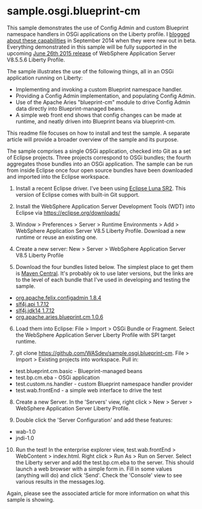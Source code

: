 # sample.osgi.blueprint-cm

This sample demonstrates the use of Config Admin and custom Blueprint namespace handlers in OSGi applications on the Liberty profile. I [blogged about these capabilities](https://developer.ibm.com/wasdev/blog/2014/09/17/new-osgi-applications-custom-blueprint-namespace-handlers-bring-configadmin/) in September 2014 when they were new out in beta. Everything demonstrated in this sample will be fully supported in the upcoming [June 26th 2015 release](http://www-01.ibm.com/common/ssi/cgi-bin/ssialias?subtype=ca&infotype=an&appname=iSource&supplier=897&letternum=ENUS215-269) of WebSphere Application Server V8.5.5.6 Liberty Profile.   

The sample illustrates the use of the following things, all in an OSGi application running on Liberty: 
- Implementing and invoking a custom Blueprint namespace handler. 
- Providing a Config Admin implementation, and populating Config Admin. 
- Use of the Apache Aries "blueprint-cm" module to drive Config Admin data directly into Blueprint-managed beans.
- A simple web front end shows that config changes can be made at runtime, and neatly driven into Blueprint beans via blueprint-cm. 

This readme file focuses on how to install and test the sample. A separate article will provide a broader overview of the sample and its purpose. 

The sample comprises a single OSGi application, checked into Git as a set of Eclipse projects. Three projects correspond to OSGi bundles; the fourth aggregates those bundles into an OSGi application. The sample can be run from inside Eclipse once four open source bundles have been downloaded and imported into the Eclipse workspace. 

1. Install a recent Eclipse driver. I've been using [Eclipse Luna SR2](https://eclipse.org/downloads/). This version of Eclipse comes with built-in Git support. 

2. Install the WebSphere Application Server Development Tools (WDT) into Eclipse via https://eclipse.org/downloads/

3. Window > Preferences > Server > Runtime Environments > Add > WebSphere Application Server V8.5 Liberty Profile. Download a new runtime or reuse an existing one.

4. Create a new server: New > Server > WebSphere Application Server V8.5 Liberty Profile

5. Download the four bundles listed below. The simplest place to get them is [Maven Central](http://search.maven.org/). It's probably ok to use later versions, but the links are to the level of each bundle that I've used in developing and testing the sample.  
  - [org.apache.felix.configadmin 1.8.4](http://search.maven.org/remotecontent?filepath=org/apache/felix/org.apache.felix.configadmin/1.8.4/org.apache.felix.configadmin-1.8.4.jar)
  - [slf4j.api 1.7.12](http://search.maven.org/remotecontent?filepath=org/slf4j/slf4j-api/1.7.12/slf4j-api-1.7.12.jar)
  - [slf4j.jdk14 1.7.12](http://search.maven.org/remotecontent?filepath=org/slf4j/slf4j-jdk14/1.7.12/slf4j-jdk14-1.7.12.jar)
  - [org.apache.aries.blueprint.cm 1.0.6](http://search.maven.org/remotecontent?filepath=org/apache/aries/blueprint/org.apache.aries.blueprint.cm/1.0.6/org.apache.aries.blueprint.cm-1.0.6.jar)

6. Load them into Eclipse: File > Import > OSGi Bundle or Fragment. Select the WebSphere Application Server Liberty Profile with SPI target runtime. 

7. git clone https://github.com/WASdev/sample.osgi.blueprint-cm. File > Import > Existing projects into workspace. Pull in:
  - test.blueprint.cm.basic - Blueprint-managed beans
  - test.bp.cm.eba - OSGi application
  - test.custom.ns.handler - custom Blueprint namespace handler provider
  - test.wab.frontEnd - a simple web interface to drive the test 

8. Create a new Server. In the 'Servers' view, right click > New > Server > WebSphere Application Server Liberty Profile. 

9. Double click the 'Server Configuration' and add these features: 
  - wab-1.0
  - jndi-1.0
  
10. Run the test! In the enterprise explorer view, test.wab.frontEnd > WebContent > index.html. Right click > Run As > Run on Server. Select the Liberty server and add the test.bp.cm.eba to the server. This should launch a web browser with a simple form in. Fill in some values (anything will do) and click 'Send'. Check the 'Console' view to see various results in the messages.log. 

Again, please see the associated article for more information on what this sample is showing. 